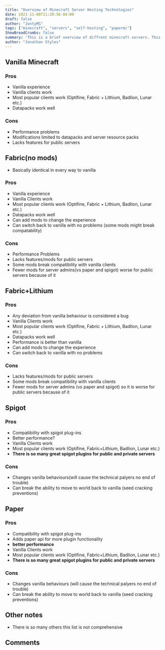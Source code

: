 ```yaml
---
title: "Overview of Minecraft Server Hosting Technologies"
date: 2021-11-06T11:20:56-04:00
draft: false
author: "JontyMS"
tags: ["minecraft", "servers", "self-hosting", "papermc"]
ShowBreadCrumbs: false
summary: 'This is a brief overview of diffrent minecraft servers. This is a great guide to picking the best one for your circumstances.'
author: "Jonathan Styles"
---
```

## Vanilla Minecraft

### Pros
* Vanilla experience
* Vanilla clients work
* Most popular clients work (Optifine, Fabric + Lithium, Badlion, Lunar etc.)
* Datapacks work well
### Cons
* Performance problems
* Modifications limited to datapacks and server resource packs
* Lacks features for public servers
## Fabric(no mods)
* Basically identical in every way to vanilla
 ### Pros
* Vanilla experience
* Vanilla Clients work
* Most popular clients work (Optifine, Fabric + Lithium, Badlion, Lunar etc.)
* Datapacks work well
* Can add mods to change the experience
* Can switch back to vanilla with no problems (some mods might break compatability)
### Cons
* Performance Problems
* Lacks features/mods for public servers
* Some mods break compatibility with vanilla clients
* Fewer mods for server admins(vs paper and spigot) worse for public servers because of it
## Fabric+Lithium
 ### Pros
* Any deviation from vanilla behaviour is considered a bug
* Vanilla Clients work
* Most popular clients work (Optifine, Fabric + Lithium, Badlion, Lunar etc.)
* Datapacks work well
* Performance is better than vanilla
* Can add mods to change the experience
* Can switch back to vanilla with no problems
### Cons
* Lacks features/mods for public servers
* Some mods break compatibility with vanilla clients
* Fewer mods for server admins (vs paper and spigot) so it is worse for public servers because of it
## Spigot
### Pros
* Compatibility with spigot plug-ins
* Better performance?
* Vanilla Clients work
* Most popular clients work (Optifine, Fabric+Lithium, Badlion, Lunar etc.)
* **There is so many great spigot plugins for public and private servers**
### Cons
* Changes vanilla behaviours(will cause the technical palyers no end of trouble)
* Can break the ability to move to world back to vanilla (seed cracking preventions)
## Paper
### Pros
* Compatibility with spigot plug-ins
* Adds paper api for more plugin functionality
* **better performance**
*  Vanilla Clients work
*  Most popular clients work (Optifine, Fabric+Lithium, Badlion, Lunar etc.)
*  **There is so many great spigot plugins for public and private servers**
### Cons
* Changes vanilla behaviours (will cause the technical palyers no end of trouble)
* Can break the ability to move to world back to vanilla (seed cracking preventions)
## Other notes
* There is so many others this list is not comprehensive
## Comments
